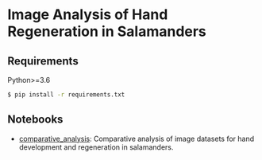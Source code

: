 # Image Analysis of Hand Regeneration in Salamanders

## Requirements

Python>=3.6

```bash
$ pip install -r requirements.txt
```

## Notebooks

- [comparative_analysis](./notebooks/comparative_analysis.ipynb): Comparative analysis of image datasets for hand development and regeneration in salamanders.
